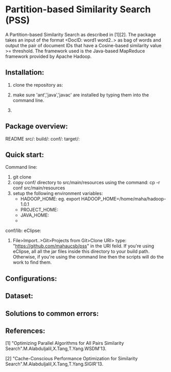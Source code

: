 Partition-based Similarity Search (PSS)
=======================================
  A Partition-based Similarity Search as described in [1][2]. The package takes an input of the format <DocID: word1 word2..> as bag of words and output the pair of document IDs that have a Cosine-based similarity value >= threshold. The framework used is the Java-based MapReduce framework provided by Apache Hadoop. 

Installation:
-------------
1) clone the repository as: 

2) make sure 'ant','java','javac' are installed by typing them into the command line.

3) 

Package overview:
-----------------
README
src/:
build/:
conf/:
target/:


Quick start:
------------
Command line:
1) git clone 
1) copy conf/ directory to src/main/resources using the command: cp -r conf src/main/resources
2) setup the following environment variables:
   - HADOOP_HOME:  eg. export HADOOP_HOME=/home/maha/hadoop-1.0.1
   - PROJECT_HOME:
   - JAVA_HOME:
   - 
conf/lib:
eClipse:
1) File>Import..>Git>Projects from Git>Clone URI>  type: "https://github.com/mahaucsb/pss" in the URI feild. 
If you're using eClipse, all all the jar files inside this directory to your build path. Otherwise, if you're using the command line then the scripts will do the work to find them.



Configurations:
---------------


Dataset:
--------


Solutions to common errors:
----------------------------


References:
-----------

[1]  "Optimizing Parallel Algorithms for All Pairs Similarity Search".M.Alabduljalil,X.Tang,T.Yang.WSDM'13.

[2]  "Cache-Conscious Performance Optimization for Similarity Search".M.Alabduljalil,X.Tang,T.Yang.SIGIR'13.
